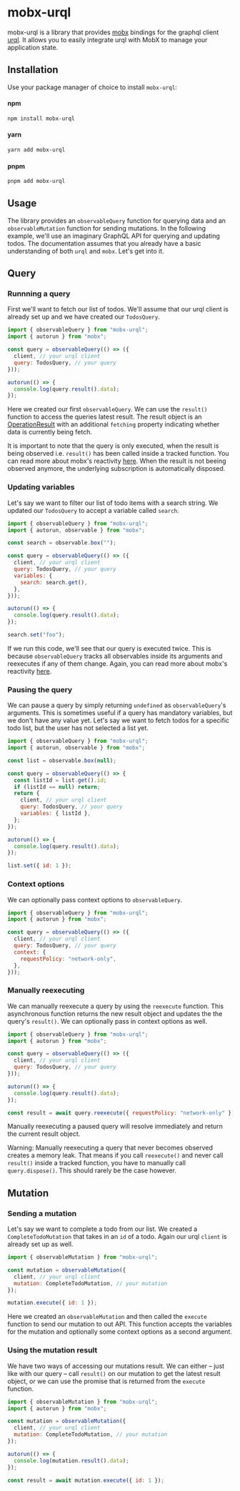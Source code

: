 # mobx-urql

mobx-urql is a library that provides [mobx](https://mobx.js.org/) bindings for the graphql client [urql](https://github.com/urql-graphql/urql). It allows you to easily integrate urql with MobX to manage your application state.

## Installation

Use your package manager of choice to install `mobx-urql`:

#### npm

```sh
npm install mobx-urql
```

#### yarn

```sh
yarn add mobx-urql
```

#### pnpm

```sh
pnpm add mobx-urql
```

## Usage

The library provides an `observableQuery` function for querying data and an `observableMutation` function for sending mutations. In the following example, we'll use an imaginary GraphQL API for querying and updating todos. The documentation assumes that you already have a basic understanding of both `urql` and `mobx`. Let's get into it.

## Query

### Runnning a query

First we'll want to fetch our list of todos. We'll assume that our urql client is already set up and we have created our `TodosQuery`.

```js
import { observableQuery } from "mobx-urql";
import { autorun } from "mobx";

const query = observableQuery(() => ({
  client, // your urql client
  query: TodosQuery, // your query
}));

autorun(() => {
  console.log(query.result().data);
});
```

Here we created our first `observableQuery`. We can use the `result()` function to access the queries latest result. The result object is an [OperationResult](https://commerce.nearform.com/open-source/urql/docs/api/core/#operationresult) with an additional `fetching` property indicating whether data is currently being fetch.

It is important to note that the query is only executed, when the result is being observed i.e. `result()` has been called inside a tracked function. You can read more about mobx's reactivity [here](https://mobx.js.org/understanding-reactivity.html). When the result is not beeing observed anymore, the underlying subscription is automatically disposed.

### Updating variables

Let's say we want to filter our list of todo items with a search string. We updated our `TodosQuery` to accept a variable called `search`.

```js
import { observableQuery } from "mobx-urql";
import { autorun, observable } from "mobx";

const search = observable.box("");

const query = observableQuery(() => ({
  client, // your urql client
  query: TodosQuery, // your query
  variables: {
    search: search.get(),
  },
}));

autorun(() => {
  console.log(query.result().data);
});

search.set("foo");
```

If we run this code, we'll see that our query is executed twice. This is because `observableQuery` tracks all observables inside its arguments and reexecutes if any of them change. Again, you can read more about mobx's reactivity [here](https://mobx.js.org/understanding-reactivity.html).

### Pausing the query

We can pause a query by simply returning `undefined` as `observableQuery`'s arguments. This is sometimes useful if a query has mandatory variables, but we don't have any value yet. Let's say we want to fetch todos for a specific todo list, but the user has not selected a list yet.

```js
import { observableQuery } from "mobx-urql";
import { autorun, observable } from "mobx";

const list = observable.box(null);

const query = observableQuery(() => {
  const listId = list.get().id;
  if (listId == null) return;
  return {
    client, // your urql client
    query: TodosQuery, // your query
    variables: { listId },
  };
});

autorun(() => {
  console.log(query.result().data);
});

list.set({ id: 1 });
```

### Context options

We can optionally pass context options to `observableQuery`.

```js
import { observableQuery } from "mobx-urql";
import { autorun } from "mobx";

const query = observableQuery(() => ({
  client, // your urql client
  query: TodosQuery, // your query
  context: {
    requestPolicy: "network-only",
  },
}));
```

### Manually reexecuting

We can manually reexecute a query by using the `reexecute` function. This asynchronous function returns the new result object and updates the the query's `result()`. We can optionally pass in context options as well.

```js
import { observableQuery } from "mobx-urql";
import { autorun } from "mobx";

const query = observableQuery(() => ({
  client, // your urql client
  query: TodosQuery, // your query
}));

autorun(() => {
  console.log(query.result().data);
});

const result = await query.reexecute({ requestPolicy: "network-only" });
```

Manually reexecuting a paused query will resolve immediately and return the current result object.

Warning: Manually reexecuting a query that never becomes observed creates a memory leak. That means if you call `reexecute()` and never call `result()` inside a tracked function, you have to manually call `query.dispose()`. This should rarely be the case however.

## Mutation

### Sending a mutation

Let's say we want to complete a todo from our list. We created a `CompleteTodoMutation` that takes in an `id` of a todo. Again our urql `client` is already set up as well.

```js
import { observableMutation } from "mobx-urql";

const mutation = observableMutation({
  client, // your urql client
  mutation: CompleteTodoMutation, // your mutation
});

mutation.execute({ id: 1 });
```

Here we created an `observableMutation` and then called the `execute` function to send our mutation to out API. This function accepts the variables for the mutation and optionally some context options as a second argument.

### Using the mutation result

We have two ways of accessing our mutations result. We can either – just like with our query – call `result()` on our mutation to get the latest result object, or we can use the promise that is returned from the `execute` function.

```js
import { observableMutation } from "mobx-urql";
import { autorun } from "mobx";

const mutation = observableMutation({
  client, // your urql client
  mutation: CompleteTodoMutation, // your mutation
});

autorun(() => {
  console.log(mutation.result().data);
});

const result = await mutation.execute({ id: 1 });
```
